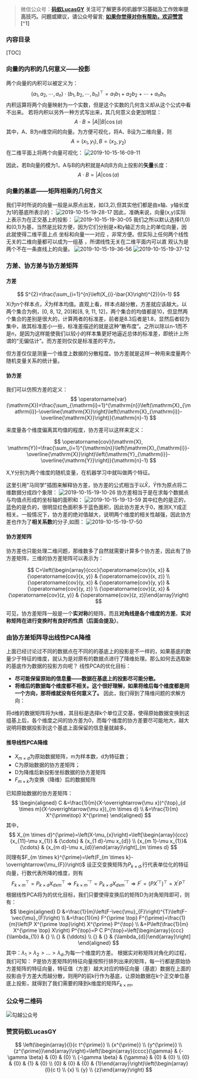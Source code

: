 >微信公众号：**[码蚁LucasGY](#jump_10)**
**关注可了解更多的机器学习基础及工作效率提高技巧。问题或建议，请公众号留言**;
**[如果你觉得对你有帮助，欢迎赞赏](#jump_20)[^1]**

### 内容目录

[TOC]

### 向量的内积的几何意义——投影

两个向量的内积可以被定义为：
$$
\left(a_{1}, a_{2}, \cdots, a_{n}\right) \cdot\left(b_{1}, b_{2}, \cdots, b_{n}\right)^{\top}=a_{1} b_{1}+a_{2} b_{2}+\cdots+a_{n} b_{n}
$$
内积运算将两个向量映射为一个实数，但是这个实数的几何含义却从这个公式中看不出来。
若将内积以另外一种方式写出来，其几何意义会更加明显：
$$
A \cdot B=|A||B| \cos (a)
$$
其中，A、B为n维空间的向量。为方便可视化，将A、B设为二维向量，则
$$
A=\left(x_{1}, y_{1}\right), B=\left(x_{2}, y_{2}\right)
$$
在二维平面上将两个向量可视化：
![2019-10-15-16-09-11](http://pzd8a646b.bkt.clouddn.com/2019-10-15-16-09-11.png)

因此，若B向量的模为1，A与B的内积就是A向B方向上投影的**矢量**长度：
$$
A \cdot B=|A| \cos (a)
$$

### 向量的基底——矩阵相乘的几何含义
我们平时所说的向量一般是从原点出发，如(3,2),但其实他们都是由x轴、y轴长度为1的基底所表示的：
![2019-10-15-19-28-17](http://pzd8a646b.bkt.clouddn.com/2019-10-15-19-28-17.png)
因此，准确来说，向量(x,y)实际上表示为在正交基上的投影：
![2019-10-15-19-30-05](http://pzd8a646b.bkt.clouddn.com/2019-10-15-19-30-05.png)
我们之所以默认选择(1,0)和(0,1)为基，当然是比较方便，因为它们分别是×和y轴正方向上的单位向量，因此就使得二维平面上点 坐标和向量一一对应 ，非常方便。但实际上任何两个线性无关的二维向量都可以成为一组基 ，所谓线性无关在二维平面内可以直 观认为是两个不在一条直线上的向量。
![2019-10-15-19-36-56](http://pzd8a646b.bkt.clouddn.com/2019-10-15-19-36-56.png)
![2019-10-15-19-37-12](http://pzd8a646b.bkt.clouddn.com/2019-10-15-19-37-12.png)
### 方差、协方差与协方差矩阵

#### 方差
$$
S^{2}=\frac{\sum_{i=1}^{n}\left(X_{i}-\bar{X}\right)^{2}}{n-1}
$$
Xi为n个样本点，$\bar{X}$为样本均值。直观上看，样本点越分散，方差就应该越大。以两个集合为例，[0, 8, 12, 20]和[8, 9, 11, 12]，两个集合的均值都是10，但显然两个集合的差别是很大的，计算两者的标准差，前者是8.3后者是1.8，显然后者较为集中，故其标准差小一些，标准差描述的就是这种“散布度”。之所以除以n-1而不是n，是因为这样能使我们以较小的样本集更好地逼近总体的标准差，即统计上所谓的“无偏估计”。而方差则仅仅是标准差的平方。

但方差仅仅是测量一个维度上数据的分散程度。协方差就是这样一种用来度量两个随机变量关系的统计量。
#### 协方差
我们可以仿照方差的定义：
$$
\operatorname{var}(\mathrm{X})=\frac{\sum_{\mathrm{i}=1}^{\mathrm{n}}\left(\mathrm{X}_{\mathrm{i}}-\overline{\mathrm{X}}\right)\left(\mathrm{X}_{\mathrm{i}}-\overline{\mathrm{X}}\right)}{\mathrm{n}-1}
$$

来度量各个维度偏离其均值的程度，协方差可以这样来定义：

$$
\operatorname{cov}(\mathrm{X}, \mathrm{Y})=\frac{\sum_{i=1}^{\mathrm{n}}\left(\mathrm{X}_{\mathrm{i}}-\overline{\mathrm{X}}\right)\left(\mathrm{Y}_{\mathrm{i}}-\overline{\mathrm{Y}}\right)}{\mathrm{n}-1}
$$

X,Y分别为两个维度的随机变量，在机器学习中就叫做两个特征。

这里引用"马同学"插图来解释协方差，协方差的公式相当于以$\bar{X}，\bar{Y}$作为原点将二维数据分成四个象限：
![2019-10-15-19-10-26](http://pzd8a646b.bkt.clouddn.com/2019-10-15-19-10-26.png)
协方差相当于是在求每个数据点与均值点形成的坐标轴的面积和：
![2019-10-15-19-13-59](http://pzd8a646b.bkt.clouddn.com/2019-10-15-19-13-59.png)
其中红色的是正的，蓝色的是负的，很明显红色面积多于蓝色面积，因此协方差大于0，推测X,Y成正相关。一般情况下，协方差的绝对值越大，说明两个维度的相关性越强，因此协方差也作为了**相关系数**的分子,如图：
![2019-10-15-19-17-50](http://pzd8a646b.bkt.clouddn.com/2019-10-15-19-17-50.png)

#### 协方差矩阵

协方差也只能处理二维问题，那维数多了自然就需要计算多个协方差，因此有了协方差矩阵，三维的协方差矩阵可以表示为：

$$
C=\left(\begin{array}{ccc}{\operatorname{cov}(x, x)} & {\operatorname{cov}(x, y)} & {\operatorname{cov}(x, z)} \\ {\operatorname{cov}(y, x)} & {\operatorname{cov}(y, y)} & {\operatorname{cov}(y, z)} \\ {\operatorname{cov}(z, x)} & {\operatorname{cov}(z, y)} & {\operatorname{cov}(z, z)}\end{array}\right)
$$

可见，协方差矩阵一般是一个**实对称**的矩阵，而且**对角线是各个维度的方差**。**实对称矩阵在进行变换时有良好的性质（后面会提及）**。

### 由协方差矩阵导出线性PCA降维
上面已经讨论过不同的数据点在不同的的基底上的投影是不一样的，如果基底的数量少于特征的维度，就认为是对原有的数据点进行了降维处理。那么如何去选取新的基底作为数据的投影方向呢？
线性PCA的优化目标：
* **尽可能保留原始的信息量——数据在基底上的投影尽可能分散。**
* **将维后的数据每个维度都不相关。这个很好理解，如果将维后每个维度都是同一个方向，那将维就没有任何意义了。**
因此，我们得到了降维问题的求解方向：

将d维的数据矩阵将为k维，其目标是选择k个单位正交基，使得原始数据变换到这组基上后，各个维度之间的协方差为0，而每个维度的协方差要尽可能地大，越大说明将数据投影到这个基底上面保留的信息量就越多。
#### 推导线性PCA降维
* $X_{m \times d}$为原始数据矩阵，m为样本数，d为特征数；
* C为原始数据的协方差矩阵；
* D为降维后新投影坐标数据的协方差矩阵
* $F_{m \times k}$为变换（降维）后的数据矩阵

已知原始数据的协方差矩阵：
$$
\begin{aligned} C &=\frac{1}{m}(X-\overrightarrow{\mu x})^{\top}_{d \times m}(X-\overrightarrow{\mu x})_{m \times d} \\ &=\frac{1}{m} X^{\prime\top} X^{\prime} \end{aligned}
$$
其中，
$$
X_{m \times d}^{\prime}=\left(X-\mu_{x}\right)=\left[\begin{array}{ccc}{x_{11}-\mu x_{1}} & {\cdots} & {x_{1 d}-\mu x_{d}} \\ {x_{m 1}-\mu x_{1}}&{\cdots} & {x_{m d}-\mu x_{d}}\end{array}\right]_{m \times d}
$$
同理有$F_{m \times k}^{\prime}=\left(F_{m \times k}-\overrightarrow{\mu_{F}}\right)$
设正交变换矩阵为$P_{k \times d}$,行代表单位化的特征向量，行数代表所降的维度，则有
$$
F_{k \times m}^{\top}=P_{k \times d} X_{d x m}^{\top} \Rightarrow F_{k \times m}^{\prime \top}=P_{k \times d} X_{d x m}^{\prime \top} \Rightarrow F^{\prime}=\left(P X^{\prime \top}\right)^{\top}=X^{\prime} P^{\top}
$$
根据线性PCA将为的优化目标，我们只要使得变换后的矩阵D为对角矩阵即可，则有：
$$
\begin{aligned} D &=\frac{1}{m}\left(F-\vec{\mu}_{F}\right)^{T}\left(F-\vec{\mu}_{F}\right) \\ &=\frac{1}{m} F^{\prime \top} F^{\prime}=\frac{1}{m}\left(P X^{\prime \top}\right) X^{\prime} P^{\top} \\ &=P\left(\frac{1}{m} X^{\prime \top} X\right) P^{\top}=P C P^{\top}=\left[\begin{array}{ccc}{\lambda_{1}} & {} \\ {} & {\ddots} \\ {} & {} & {\lambda_{d}}\end{array}\right] \end{aligned}
$$
其中：$\lambda_{1}>\lambda_{2}>...>\lambda_{d}$,为每一个维度的方差。
根据实对称矩阵对角化的过程，我们可知：
P是协方差矩阵的特征向量按照行排列出来的矩阵，每一行都是原始协方差矩阵的特征向量，特征值（方差）越大对应的特征向量（基底）数据在上面的投影由于方差大而越分散，则用P的前k行作为基底，让原始数据在k个正交单位基底上投影，就得到了我们需要的降到k维度的矩阵$F_{k \times m}$。
<a id="jump_10"></a>

### 公众号二维码
![勾越公众号](http://pzd8a646b.bkt.clouddn.com/勾越公众号.jpg)
<a id="jump_20"></a>

### 赞赏码蚁LucasGY

$$
\left(\begin{array}{l}{c t^{\prime}} \\ {x^{\prime}} \\ {y^{\prime}} \\ {z^{\prime}}\end{array}\right)=\left(\begin{array}{cccc}{\gamma} & {-\gamma \beta} & {0} & {0} \\ {-\gamma \beta} & {\gamma} & {0} & {0} \\ {0} & {0} & {1} & {0} \\ {0} & {0} & {0} & {1}\end{array}\right)\left(\begin{array}{l}{c t} \\ {x} \\ {y} \\ {z}\end{array}\right)
$$
